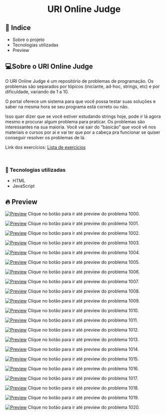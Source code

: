 <h1  align="center" >URI Online Judge</h1>


<h2>📕 Indice</h2>

<ul>
  <li>Sobre o projeto</li>
  <li>Tecnologias utilizadas</li>
  <li>Preview</li>
</ul>

<h2>💻Sobre o URI Online Judge </h2>

O URI Online Judge é um repositório de problemas de programação. Os problemas são separados por tópicos (iniciante, ad-hoc, strings, etc) e por dificuldade, variando de 1 a 10.

O portal oferece um sistema para que você possa testar suas soluções e saber na mesma hora se seu programa está correto ou não.

Isso quer dizer que se você estiver estudando strings hoje, pode ir lá agora mesmo e procurar algum problema para praticar. Os problemas são interessantes na sua maioria. Você vai sair do “básicão” que você vê nos materiais e cursos por aí e vai ter que por a cabeça pra funcionar se quiser conseguir resolver os problemas de lá.

Link dos exercícios:
<a href="https://www.urionlinejudge.com.br/judge/pt/problems/index/1">Lista de exercícios</a>

&nbsp;&nbsp;&nbsp; 

<h3>🚀 Tecnologias utilizadas</h3>

<ul>
  <li>HTML</li>
  <li>JavaScript</li>
</ul>

<h2>🔥 Preview </h2>

[![Preview](https://vercel.com/button)](https://samuelgoulart.github.io/mini-projetos-js/URI/1000/index.html)
Clique no botão para ir até preview do problema 1000. 

[![Preview](https://vercel.com/button)](https://samuelgoulart.github.io/mini-projetos-js/URI/1001/index.html)
Clique no botão para ir até preview do problema 1001. 

[![Preview](https://vercel.com/button)](https://samuelgoulart.github.io/mini-projetos-js/URI/1002/index.html)
Clique no botão para ir até preview do problema 1002. 

[![Preview](https://vercel.com/button)](https://samuelgoulart.github.io/mini-projetos-js/URI/1003/index.html)
Clique no botão para ir até preview do problema 1003. 

[![Preview](https://vercel.com/button)](https://samuelgoulart.github.io/mini-projetos-js/URI/1004/index.html)
Clique no botão para ir até preview do problema 1004.

[![Preview](https://vercel.com/button)](https://samuelgoulart.github.io/mini-projetos-js/URI/1005/index.html)
Clique no botão para ir até preview do problema 1005.

[![Preview](https://vercel.com/button)](https://samuelgoulart.github.io/mini-projetos-js/URI/1006/index.html)
Clique no botão para ir até preview do problema 1006.

[![Preview](https://vercel.com/button)](https://samuelgoulart.github.io/mini-projetos-js/URI/1007/index.html)
Clique no botão para ir até preview do problema 1007. 

[![Preview](https://vercel.com/button)](https://samuelgoulart.github.io/mini-projetos-js/URI/1008/index.html)
Clique no botão para ir até preview do problema 1008.

[![Preview](https://vercel.com/button)](https://samuelgoulart.github.io/mini-projetos-js/URI/1009/index.html)
Clique no botão para ir até preview do problema 1009.

[![Preview](https://vercel.com/button)](https://samuelgoulart.github.io/mini-projetos-js/URI/1010/index.html)
Clique no botão para ir até preview do problema 1010.

[![Preview](https://vercel.com/button)](https://samuelgoulart.github.io/mini-projetos-js/URI/1011/index.html)
Clique no botão para ir até preview do problema 1011.

[![Preview](https://vercel.com/button)](https://samuelgoulart.github.io/mini-projetos-js/URI/1012/index.html)
Clique no botão para ir até preview do problema 1012.

[![Preview](https://vercel.com/button)](https://samuelgoulart.github.io/mini-projetos-js/URI/1013/index.html)
Clique no botão para ir até preview do problema 1013.

[![Preview](https://vercel.com/button)](https://samuelgoulart.github.io/mini-projetos-js/URI/1014/index.html)
Clique no botão para ir até preview do problema 1014.

[![Preview](https://vercel.com/button)](https://samuelgoulart.github.io/mini-projetos-js/URI/1015/index.html)
Clique no botão para ir até preview do problema 1015.

[![Preview](https://vercel.com/button)](https://samuelgoulart.github.io/mini-projetos-js/URI/1016/index.html)
Clique no botão para ir até preview do problema 1016. 

[![Preview](https://vercel.com/button)](https://samuelgoulart.github.io/mini-projetos-js/URI/1017/index.html)
Clique no botão para ir até preview do problema 1017.

[![Preview](https://vercel.com/button)](https://samuelgoulart.github.io/mini-projetos-js/URI/1018/index.html)
Clique no botão para ir até preview do problema 1018.

[![Preview](https://vercel.com/button)](https://samuelgoulart.github.io/mini-projetos-js/URI/1019/index.html)
Clique no botão para ir até preview do problema 1019.

[![Preview](https://vercel.com/button)](https://samuelgoulart.github.io/mini-projetos-js/URI/1020/index.html)
Clique no botão para ir até preview do problema 1020. 

